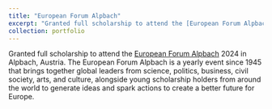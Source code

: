 ```yaml
---
title: "European Forum Alpbach"
excerpt: "Granted full scholarship to attend the [European Forum Alpbach](https://www.alpbach.org/) 2024 in Alpbach, Austria. The European Forum Alpbach is a yearly event since 1945 that brings together global leaders from science, politics, business, civil society, arts, and culture, alongside young scholarship holders from around the world to generate ideas and spark actions to create a better future for Europe."
collection: portfolio
---
```


Granted full scholarship to attend the [European Forum Alpbach](https://www.alpbach.org/) 2024 in Alpbach, Austria. The European Forum Alpbach is a yearly event since 1945 that brings together global leaders from science, politics, business, civil society, arts, and culture, alongside young scholarship holders from around the world to generate ideas and spark actions to create a better future for Europe. 
